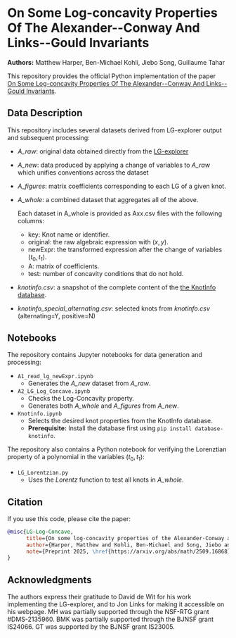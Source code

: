 # On Some Log-concavity Properties Of The Alexander--Conway And Links--Gould Invariants
**Authors:** Matthew Harper, Ben-Michael Kohli, Jiebo Song, Guillaume Tahar

This repository provides the official Python implementation of the paper \
[On Some Log-concavity Properties Of The Alexander--Conway And Links--Gould Invariants](https://arxiv.org/abs/2509.16868).

## Data Description

This repository includes several datasets derived from LG-explorer output and subsequent processing:

- *A_raw*: original data obtained directly from the [LG-explorer](https://people.smp.uq.edu.au/JonLinks/Links_Gould_Explorer.zip) 
- *A_new*: data produced by applying a change of variables to *A_raw* which unifies conventions across the dataset
- *A_figures*: matrix coefficients corresponding to each LG of a given knot.
- *A_whole*: a combined dataset that aggregates all of the above.
  
	Each dataset in A_whole is provided as Axx.csv files with the following columns:
	- key: Knot name or identifier.
	- original: the raw algebraic expression with $(x,y)$.
	- newExpr: the transformed expression after the change of variables $(t_0,t_1)$.
	- A: matrix of coefficients.
	- test: number of concavity conditions that do not hold.

- *knotinfo.csv*: a snapshot of the complete content of the [the KnotInfo database](https://pypi.org/project/database-knotinfo/).
 
- *knotinfo_special_alternating.csv*: selected knots from *knotinfo.csv*  (alternating=Y, positive=N)

## Notebooks

The repository contains Jupyter notebooks for data generation and processing:

- `A1_read_lg_newExpr.ipynb`
  - Generates the *A_new* dataset from *A_raw*.
- `A2_LG_Log_Concave.ipynb`
  - Checks the Log-Concavity property.
  - Generates both *A_whole* and *A_figures* from *A_new*.
- `Knotinfo.ipynb`
  - Selects the desired knot properties from the KnotInfo database.  
  - **Prerequisite:** Install the database first using `pip install database-knotinfo`.

The repository also contains a Python notebook for verifying the Lorenztian property of a polynomial in the variables $(t_0,t_1)$:
- `LG_Lorentzian.py`
  - Uses the *Lorentz* function to test all knots in *A_whole*.

## Citation
If you use this code, please cite the paper:
```bibtex
@misc{LG-Log-Concave,
      title={On some log-concavity properties of the Alexander-Conway and Links-Gould invariants}, 
      author={Harper, Matthew and Kohli, Ben-Michael and Song, Jiebo and Tahar, Guillaume},
      note={Preprint 2025, \href{https://arxiv.org/abs/math/2509.16868}{2509.16868}},
}
```
## Acknowledgments
The authors express their gratitude to David de Wit for his work implementing the LG-explorer, and to Jon Links for making it accessible on his webpage. 
MH was partially supported through the NSF-RTG grant #DMS-2135960. 
BMK was partially supported through the BJNSF grant IS24066.
GT was supported by the BJNSF grant IS23005.
